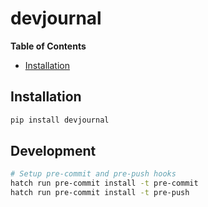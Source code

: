 # devjournal

**Table of Contents**

- [Installation](#installation)

## Installation

```sh
pip install devjournal
```

## Development

```sh
# Setup pre-commit and pre-push hooks
hatch run pre-commit install -t pre-commit
hatch run pre-commit install -t pre-push
```